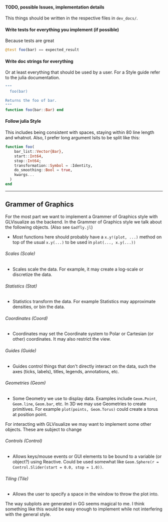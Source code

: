 #### TODO, possible Issues, implementation details

This things should be written in the respective files in `dev_docs/`.

#### Write tests for everything you implement (if possible)

Because tests are great

```julia
@test foo(bar) == expected_result
```


#### Write doc strings for everything

Or at least everything that should be used by a user. For a Style guide refer to the julia documentation.

```julia
"""
  foo(bar)

Returns the foo of bar.
"""
function foo(bar::Bar) end
```


#### Follow julia Style

This includes being consistent with spaces, staying within 80 line length and whatnot. Also, I prefer long argument lsits to be split like this:

```julia
function foo(
    bar_list::Vector{Bar},
    start::Int64,
    stop::Int64;
    transformation::Symbol = :Identity,
    do_smoothing::Bool = true,
    kwargs...
  )
end
```

---

## Grammer of Graphics

For the most part we want to implement a Grammer of Graphics style with GLVisualize as the backend. In the Grammer of Graphics style we talk about the following objects. (Also see `Gadfly.jl`)

* Most functions here should probably have a `x.y!(plot, ...)` method on top of the usual `x.y(...)` to be used in `plot(..., x.y(...))`


###### Scales (Scale)

* Scales scale the data. For example, it may create a log-scale or discretize the data.

###### Statistics (Stat)

* Statistics transform the data. For example Statistics may approximate densities, or bin the data.

###### Coordinates (Coord)

* Coordinates may set the Coordinate system to Polar or Cartesian (or other) coordinates. It may also restrict the view.

###### Guides (Guide)

* Guides control things that don't directly interact on the data, such the axes (ticks, labels), titles, legends, annotations, etc.

###### Geometries (Geom)

* Some Geometry we use to display data. Examples include `Geom.Point`, `Geom.line`, `Geom.bar`, etc. In 3D we may use Geometries to create primitives. For example `plot(points, Geom.Torus)` could create a torus at position point.



For interacting with GLVisualize we may want to implement some other objects. These are subject to change

###### Controls (Control)

* Allows keys/mouse events or GUI elements to be bound to a variable (or object?) using Reactive. Could be used somewhat like `Geom.Sphere(r = Control.Slider(start = 0.0, stop = 1.0))`. 


###### Tiling (Tile)

* Allows the user to specify a space in the window to throw the plot into.

The way subplots are generated in GG seems magical to me. I think something like this would be easy enough to implement while not interfering with the general style.
